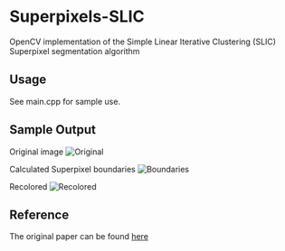 # Superpixels-SLIC
OpenCV implementation of the Simple Linear Iterative Clustering (SLIC) Superpixel segmentation algorithm

Usage
-----
See main.cpp for sample use.

Sample Output
-------------
Original image
![Original](https://cloud.githubusercontent.com/assets/2551683/6096884/5bbb6aa2-afcd-11e4-80f5-f1b77be70612.jpg)

Calculated Superpixel boundaries
![Boundaries](https://cloud.githubusercontent.com/assets/2551683/6096885/5c45ba36-afcd-11e4-8605-1dca4c39db1d.jpg)

Recolored
![Recolored](https://cloud.githubusercontent.com/assets/2551683/6096886/5d485e02-afcd-11e4-95bf-b2a563f52b1e.jpg)

Reference
---------
The original paper can be found [here](http://infoscience.epfl.ch/record/149300/files/SLIC_Superpixels_TR_2.pdf)